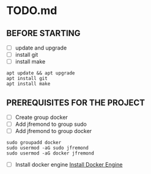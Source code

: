 # TODO.md

## BEFORE STARTING

- [ ] update and upgrade
- [ ] install git
- [ ] install make

```
apt update && apt upgrade
apt install git
apt install make
```

## PREREQUISITES FOR THE PROJECT
- [ ]	Create group docker
- [ ]	Add jfremond to group sudo
- [ ]	Add jfremond to group docker
```
sudo groupadd docker
sudo usermod -aG sudo jfremond
sudo usermod -aG docker jfremond
```
- [ ]	Install docker engine
[Install Docker Engine](https://docs.docker.com/engine/install/debian/)